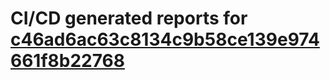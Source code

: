 # CI/CD generated reports for [c46ad6ac63c8134c9b58ce139e974661f8b22768](https://github.com/hydephp/develop/commit/c46ad6ac63c8134c9b58ce139e974661f8b22768)
